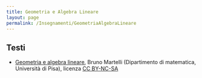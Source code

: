 ```yaml
---
title: Geometria e Algebra Lineare
layout: page
permalink: /Insegnamenti/GeometriaAlgebraLineare
--- 
```


## Testi
* [Geometria e algebra lineare](https://people.dm.unipi.it/martelli/Alg%20Lin.pdf), Bruno Martelli (Dipartimento di matematica, Università di Pisa), licenza [CC BY-NC-SA](https://creativecommons.org/licenses/by-nc-sa/4.0/)
